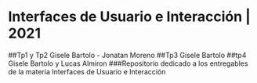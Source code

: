 # Interfaces de Usuario e Interacción | 2021
##Tp1 y Tp2 Gisele Bartolo - Jonatan Moreno
##Tp3 Gisele Bartolo
##tp4 Gisele Bartolo y Lucas Almiron
###Repositorio dedicado a los entregables de la materia Interfaces de Usuario e Interacción

